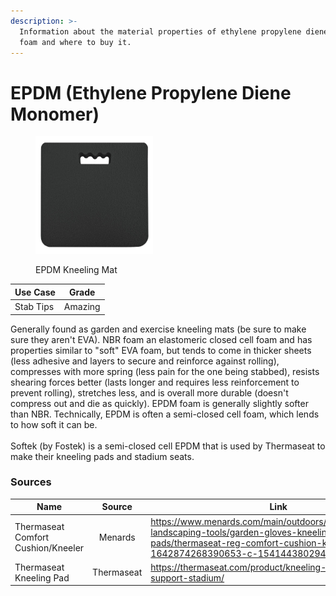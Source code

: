 ```yaml
---
description: >-
  Information about the material properties of ethylene propylene diene monomer
  foam and where to buy it.
---
```


# EPDM (Ethylene Propylene Diene Monomer)

<div align="left" data-full-width="false"><figure><img src="../../../../../.gitbook/assets/image (1) (1) (1) (1).png" alt="EPDM Kneeling Mat" width="188"><figcaption><p>EPDM Kneeling Mat</p></figcaption></figure></div>

| Use Case  | Grade   |
| --------- | ------- |
| Stab Tips | Amazing |

Generally found as garden and exercise kneeling mats (be sure to make sure they aren't EVA). NBR foam an elastomeric closed cell foam and has properties similar to "soft" EVA foam, but tends to come in thicker sheets (less adhesive and layers to secure and reinforce against rolling), compresses with more spring (less pain for the one being stabbed), resists shearing forces better (lasts longer and requires less reinforcement to prevent rolling), stretches less, and is overall more durable (doesn't compress out and die as quickly). EPDM foam is generally slightly softer than NBR. Technically, EPDM is often a semi-closed cell foam, which lends to how soft it can be. \
\
Softek (by Fostek) is a semi-closed cell EPDM that is used by Thermaseat to make their kneeling pads and stadium seats.

### Sources

<table data-header-hidden><thead><tr><th width="237">Name</th><th width="132" align="center">Source</th><th>Link</th></tr></thead><tbody><tr><td>Thermaseat Comfort Cushion/Kneeler</td><td align="center">Menards</td><td><a href="https://www.menards.com/main/outdoors/gardening/garden-landscaping-tools/garden-gloves-kneeling-pads/thermaseat-reg-comfort-cushion-kneeler/5865/p-1642874268390653-c-1541443802945.htm">https://www.menards.com/main/outdoors/gardening/garden-landscaping-tools/garden-gloves-kneeling-pads/thermaseat-reg-comfort-cushion-kneeler/5865/p-1642874268390653-c-1541443802945.htm</a></td></tr><tr><td>Thermaseat Kneeling Pad</td><td align="center">Thermaseat</td><td><a href="https://thermaseat.com/product/kneeling-pad-cushioned-support-stadium/">https://thermaseat.com/product/kneeling-pad-cushioned-support-stadium/</a></td></tr></tbody></table>
